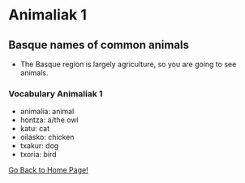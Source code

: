 # ​Animaliak 1

## Basque names of common animals

*   The Basque region is largely agriculture, so you are going to see animals.

### Vocabulary Animaliak 1

*   animalia: animal
*   hontza: a/the owl
*   katu: cat
*   oilasko: chicken
*   txakur: dog
*   txoria: bird

[ Go Back to Home Page!](..)
